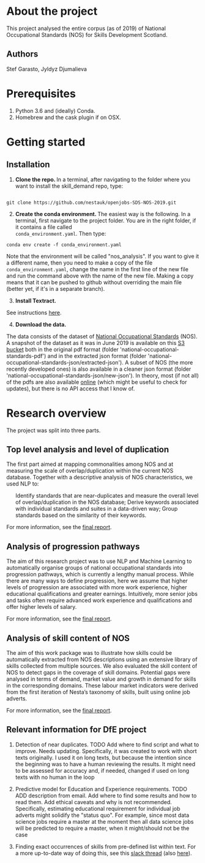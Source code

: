 # About the project
This project analysed the entire corpus (as of 2019) of National Occupational Standards (NOS) for Skills Development Scotland.

## Authors

Stef Garasto, Jyldyz Djumalieva

# Prerequisites
1. Python 3.6 and (ideally) Conda.
2. Homebrew and the cask plugin if on OSX.

# Getting started

## Installation
1. <b> Clone the repo. </b> In a terminal, after navigating to the folder where you want to install the skill_demand repo, type:

<code>
git clone https://github.com/nestauk/openjobs-SDS-NOS-2019.git
</code>

2. <b> Create the conda environment. </b> The easiest way is the following. In a terminal, first navigate to the project folder. You are in the right folder, if it contains a file called <code> conda_environment.yaml</code>. Then type:

<code>conda env create -f conda_environment.yaml</code>

Note that the environment will be called "nos_analysis". If you want to give it a different name, then you need to make a copy of the file <code>conda_environment.yaml</code>, change the name in the first line of the new file and run the command above with the name of the new file. Making a copy means that it can be pushed to github without overriding the main file (better yet, if it's in a separate branch).

3. <b> Install Textract. </b>

See instructions <a href="https://textract.readthedocs.io/en/stable/installation.html">here</a>.

4. <b> Download the data. </b>

The data consists of the dataset of <a href= "https://www.ukstandards.org.uk/">National Occupational Standards</a> (NOS). A snapshot of the dataset as it was in June 2019 is available on this <a href="https://s3.console.aws.amazon.com/s3/buckets/open-jobs-lake/">S3 bucket</a> both in the original pdf format (folder 'national-occupational-standards-pdf') and in the extracted json format (folder 'national-occupational-standards-json/extracted-json'). A subset of NOS (the more recently developed ones) is also available in a cleaner json format (folder 'national-occupational-standards-json/new-json'). In theory, most (if not all) of the pdfs are also available <a href="https://www.ukstandards.org.uk/">online</a> (which might be useful to check for updates), but there is no API access that I know of.

# Research overview
The project was split into three parts.

## Top level analysis and level of duplication
The first part aimed at mapping commonalities among NOS and at measuring the scale of overlap/duplication within the current NOS database. Together with a descriptive analysis of NOS characteristics, we used NLP to:
<ul>
<il> Identify standards that are near-duplicates and measure the overall level of overlap/duplication in the NOS database;</it>
<it> Derive keywords associated with individual standards and suites in a data-driven way; </il>
<il> Group standards based on the similarity of their keywords. </il>
</ul>

For more information, see the <a href="https://drive.google.com/file/d/12cFDX6XpujaotMZqKrObRKy1dmXmzQfp/view?usp=sharing">final report</a>.

## Analysis of progression pathways
The aim of this research project was to use NLP and Machine Learning to automatically organise groups of national occupational standards into progression pathways, which is currently a lengthy manual process. While there are many ways to define progression, here we assume that higher levels of progression are associated with more work experience, higher educational qualifications and greater earnings. Intuitively, more senior jobs and tasks often require advanced work experience and qualifications and offer higher levels of salary.

For more information, see the <a href="https://drive.google.com/file/d/1rKNA2hIxNPBK1GzWazLzVXYx4UVDZ-BG/view?usp=sharing">final report</a>.

## Analysis of skill content of NOS
The aim of this work package was to illustrate how skills could be automatically extracted from NOS descriptions using an extensive library of skills collected from multiple sources. We also evaluated the skill content of NOS to detect gaps in the coverage of skill domains. Potential gaps were analysed in terms of demand, market value and growth in demand for skills in the corresponding domains. These labour market indicators were derived from the first iteration of Nesta’s taxonomy of skills, built using online job adverts.

For more information, see the <a href="https://drive.google.com/file/d/1HMO0NAeDtZA41rYK-loOii8N-eT45JMg/view?usp=sharing">final report</a>.

## Relevant information for DfE project
1. Detection of near duplicates. TODO
Add where to find script and what to improve. Needs updating. Specifically, it was created to work with short texts originally. I used it on long texts, but because the intention since the beginning was to have a human reviewing the results. It might need to be assessed for accuracy and, if needed, changed if used on long texts with no human in the loop

2. Predictive model for Education and Experience requirements. TODO
ADD description from email. Add where to find some results and how to read them. Add ethical caveats and why is not recommended.
Specifically, estimating educational requirement for individual job adverts might solidify the "status quo". For example, since most data science jobs require a master at the moment then all data science jobs will be predicted to require a master, when it might/should not be the case

3. Finding exact occurrences of skills from pre-defined list within text.
For a more up-to-date way of doing this, see this <a href="https://data-analytic-nesta.slack.com/archives/CAYNV0XFZ/p1592820231035300">slack thread</a> (also <a href="https://docs.google.com/document/d/1nw9h_HzFknDcalXwrAzwF0SIlrNldZsl_w1zz0LNefg/edit?usp=sharing">here</a>).
